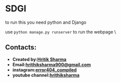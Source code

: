 # SDGI

to run this you need python and Django

use `python manage.py runserver` to run the webpage
\



## Contacts:
* **Created by:[Hritik Sharma](https://github.com/error404compiled)**
* **Email:[hrithiksharma900@gmail.com](https://hrithiksharma900@gmail.com)**
* **instagram:[error404_compiled](https://www.instagram.com/error404_compiled/)**
* **youtube channel:[hrithiksharma](https://www.youtube.com/channel/UCjkSLN45heylRy0i9j0R1cQ)**
